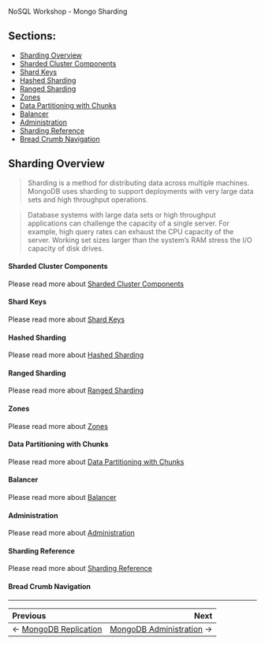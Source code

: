 NoSQL Workshop - Mongo Sharding

## Sections:

* [Sharding Overview](#sharding-overview)
* [Sharded Cluster Components](#sharded-cluster-components)
* [Shard Keys](#shard-keys)
* [Hashed Sharding](#hashed-sharding)
* [Ranged Sharding](#ranged-sharding)
* [Zones](#zones)
* [Data Partitioning with Chunks](#data-partitioning-with-chunks)
* [Balancer](#balancer)
* [Administration](#administration)
* [Sharding Reference](#sharding-reference)
* [Bread Crumb Navigation](#bread-crumb-navigation)

## Sharding Overview

> Sharding is a method for distributing data across multiple machines. MongoDB uses sharding to support deployments with very large data sets and high throughput operations.

> Database systems with large data sets or high throughput applications can challenge the capacity of a single server. For example, high query rates can exhaust the CPU capacity of the server. Working set sizes larger than the system’s RAM stress the I/O capacity of disk drives.

#### Sharded Cluster Components

Please read more about [Sharded Cluster Components](https://docs.mongodb.com/manual/core/sharded-cluster-components/)

#### Shard Keys

Please read more about [Shard Keys](https://docs.mongodb.com/manual/core/sharding-shard-key/)

#### Hashed Sharding

Please read more about [Hashed Sharding](https://docs.mongodb.com/manual/core/hashed-sharding/)

#### Ranged Sharding

Please read more about [Ranged Sharding](https://docs.mongodb.com/manual/tutorial/deploy-sharded-cluster-ranged-sharding/)

#### Zones

Please read more about [Zones](https://docs.mongodb.com/manual/core/zone-sharding/)

#### Data Partitioning with Chunks

Please read more about [Data Partitioning with Chunks](https://docs.mongodb.com/manual/tutorial/modify-chunk-size-in-sharded-cluster/)

#### Balancer

Please read more about [Balancer](https://docs.mongodb.com/manual/core/sharding-balancer-administration/)

#### Administration

Please read more about [Administration](https://docs.mongodb.com/manual/administration/sharded-cluster-administration/)

#### Sharding Reference

Please read more about [Sharding Reference](https://docs.mongodb.com/manual/reference/sharding/)

#### Bread Crumb Navigation
_________________________

Previous | Next
:------- | ---:
← [MongoDB Replication](./mongodb_replication.md) | [MongoDB Administration](./mongodb_administration.md) →
